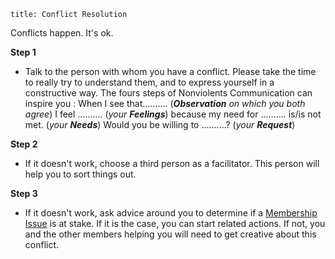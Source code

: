 ```
title: Conflict Resolution
```

Conflicts happen. It's ok.

**Step 1**

- Talk to the person with whom you have a conflict. Please take the time to really try to understand them, and to express yourself in a constructive way. The fours steps of Nonviolents Communication can inspire you :
    When I see that.......... (***Observation*** *on which you both agree*)
    I feel .......... (*your* ***Feelings***)
    because my need for .......... is/is not met. (*your* ***Needs***)
    Would you be willing to ..........? (*your* ***Request***)

**Step 2**

- If it doesn't work, choose a third person as a facilitator. This person will help you to sort things out.

**Step 3**

- If it doesn't work, ask advice around you to determine if a [Membership Issue](/important-agreements/membership-issues) is at stake. If it is the case, you can start related actions. If not, you and the other members helping you will need to get creative about this conflict.
